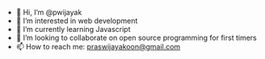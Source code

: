- 👋 Hi, I’m @pwijayak
- 👀 I’m interested in web development
- 🌱 I’m currently learning Javascript
- 💞️ I’m looking to collaborate on open source programming for first timers
- 📫 How to reach me: praswijayakoon@gmail.com

<!---
pwijayak/pwijayak is a ✨ special ✨ repository because its `README.md` (this file) appears on your GitHub profile.
You can click the Preview link to take a look at your changes.
--->
